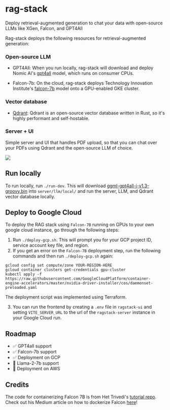 # rag-stack
Deploy retrieval-augmented generation to chat your data with open-source LLMs like XGen, Falcon, and GPT4All

Rag-stack deploys the following resources for retrieval-augmented generation:

### Open-source LLM
* GPT4All: When you run locally, rag-stack will download and deploy Nomic AI's [gpt4all](https://github.com/nomic-ai/gpt4all) model, which runs on consumer CPUs.

* Falcon-7b: On the cloud, rag-stack deploys Technology Innovation Institute's [falcon-7b](https://huggingface.co/tiiuae/falcon-7b) model onto a GPU-enabled GKE cluster.

### Vector database

* [Qdrant](https://github.com/qdrant/qdrant): Qdrant is an open-source vector database written in Rust, so it's highly performant and self-hostable.

### Server + UI

Simple server and UI that handles PDF upload, so that you can chat over your PDFs using Qdrant and the open-source LLM of choice.

![](https://github.com/psychic-api/rag-stack/assets/13636019/d4c17b85-be94-4f16-af37-d5702570ad3f)

## Run locally

To run locally, run `./run-dev`. This will download [ggml-gpt4all-j-v1.3-groovy.bin](https://gpt4all.io/models/ggml-gpt4all-j-v1.3-groovy.bin) into `server/llm/local/` and run the server, LLM, and Qdrant vector database locally.

## Deploy to Google Cloud

To deploy the RAG stack using `Falcon-7B` running on GPUs to your own google cloud instance, go through the following steps:

1. Run `./deploy-gcp.sh`. This will prompt you for your GCP project ID, service account key file, and region.
2. If you get an error on the `Falcon-7B` deployment step, run the following commands and then run `./deploy-gcp.sh` again:

```
gcloud config set compute/zone YOUR-REGION-HERE
gcloud container clusters get-credentials gpu-cluster
kubectl apply -f https://raw.githubusercontent.com/GoogleCloudPlatform/container-engine-accelerators/master/nvidia-driver-installer/cos/daemonset-preloaded.yaml
```

The deployment script was implemented using Terraform.

3. You can run the frontend by creating a `.env` file in `ragstack-ui` and setting `VITE_SERVER_URL` to the url of the `ragstack-server` instance in your Google Cloud run.

## Roadmap

* ✅ GPT4all support
* ✅ Falcon-7b support
* ✅ Deployment on GCP
* 🚧 Llama-2-7b support 
* 🚧 Deployment on AWS


## Credits

The code for containerizing Falcon 7B is from Het Trivedi's [tutorial repo](https://github.com/htrivedi99/falcon-7b-truss). Check out his Medium article on how to dockerize Falcon [here](https://towardsdatascience.com/deploying-falcon-7b-into-production-6dd28bb79373)!
